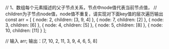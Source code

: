 // 1、数组每个元素描述的父子节点关系，节点中node值代表当前节点值，
// children为子节点node值，node值不重复，请实现对下面key值的层次遍历输出
const arr = [
    { node: 2, children: [3, 9, 4] },
    { node: 7, children: [2] },
    { node: 3, children: [6] },
    { node: 4, children: [5] },
    { node: 5, children: [8] },
    { node: 10, children: [11] }
];

// 输入 arr; 输出：[7, 10, 2, 11, 3, 9, 4, 6, 5, 8]
